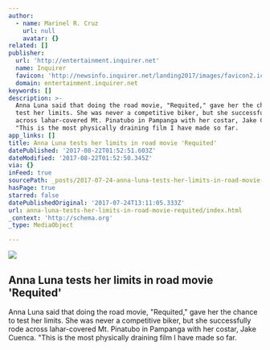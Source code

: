```yaml
---
author:
  - name: Marinel R. Cruz
    url: null
    avatar: {}
related: []
publisher:
  url: 'http://entertainment.inquirer.net'
  name: Inquirer
  favicon: 'http://newsinfo.inquirer.net/landing2017/images/favicon2.ico'
  domain: entertainment.inquirer.net
keywords: []
description: >-
  Anna Luna said that doing the road movie, "Requited," gave her the chance to
  test her limits. She was never a competitive biker, but she successfully rode
  across lahar-covered Mt. Pinatubo in Pampanga with her costar, Jake Cuenca.
  "This is the most physically draining film I have made so far.
app_links: []
title: Anna Luna tests her limits in road movie 'Requited'
datePublished: '2017-08-22T01:52:51.603Z'
dateModified: '2017-08-22T01:52:50.345Z'
via: {}
inFeed: true
sourcePath: _posts/2017-07-24-anna-luna-tests-her-limits-in-road-movie-requited.md
hasPage: true
starred: false
datePublishedOriginal: '2017-07-24T13:11:05.333Z'
url: anna-luna-tests-her-limits-in-road-movie-requited/index.html
_context: 'http://schema.org'
_type: MediaObject

---
```

<article style=""><img src="https://imgflo.herokuapp.com/graph/2b2431f8e7ba7b0/94cd4b59420b3a5cad8aa7844473d0c4/noop.jpg?input=http%3A%2F%2Fentertainment.inquirer.net%2Fwp-content%2Fblogs.dir%2F6%2Ffiles%2F2017%2F07%2Ft0723anna-luna2-600x400.jpg" /><h1>Anna Luna tests her limits in road movie 'Requited'</h1><p>Anna Luna said that doing the road movie, "Requited," gave her the chance to test her limits. She was never a competitive biker, but she successfully rode across lahar-covered Mt. Pinatubo in Pampanga with her costar, Jake Cuenca. "This is the most physically draining film I have made so far.</p></article>